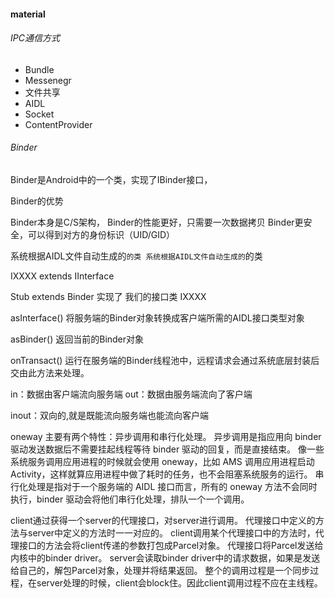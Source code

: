 
#### material

###### IPC通信方式
- Bundle
- Messenegr
- 文件共享
- AIDL
- Socket
- ContentProvider

###### Binder
Binder是Android中的一个类，实现了IBinder接口，

Binder的优势

Binder本身是C/S架构，
Binder的性能更好，只需要一次数据拷贝
Binder更安全，可以得到对方的身份标识（UID/GID）

系统根据AIDL文件自动生成的`的类
系统根据AIDL文件自动生成的`的类

IXXXX extends IInterface

Stub extends Binder 实现了 我们的接口类 IXXXX

asInterface() 将服务端的Binder对象转换成客户端所需的AIDL接口类型对象

asBinder() 返回当前的Binder对象

onTransact() 运行在服务端的Binder线程池中，远程请求会通过系统底层封装后交由此方法来处理。

in：数据由客户端流向服务端
out：数据由服务端流向了客户端

inout：双向的,就是既能流向服务端也能流向客户端


oneway 主要有两个特性：异步调用和串行化处理。
异步调用是指应用向 binder 驱动发送数据后不需要挂起线程等待 binder 驱动的回复，而是直接结束。
像一些系统服务调用应用进程的时候就会使用 oneway，比如 AMS 调用应用进程启动 Activity，这样就算应用进程中做了耗时的任务，也不会阻塞系统服务的运行。
串行化处理是指对于一个服务端的 AIDL 接口而言，所有的 oneway 方法不会同时执行，binder 驱动会将他们串行化处理，排队一个一个调用。


client通过获得一个server的代理接口，对server进行调用。
代理接口中定义的方法与server中定义的方法时一一对应的。
client调用某个代理接口中的方法时，代理接口的方法会将client传递的参数打包成Parcel对象。
代理接口将Parcel发送给内核中的binder driver。
server会读取binder driver中的请求数据，如果是发送给自己的，解包Parcel对象，处理并将结果返回。
整个的调用过程是一个同步过程，在server处理的时候，client会block住。因此client调用过程不应在主线程。
